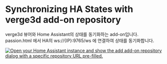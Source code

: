 # Synchronizing HA States with verge3d add-on repository

verge3d 뷰어와 Home Assistant의 상태를 동기화하는 add-on입니다. passion.html 에서 HA의 ws://{IP}:9765/ws 에 연결하여 상태를 동기화합니다.

[![Open your Home Assistant instance and show the add add-on repository dialog with a specific repository URL pre-filled.](https://my.home-assistant.io/badges/supervisor_add_addon_repository.svg)](https://my.home-assistant.io/redirect/supervisor_add_addon_repository/?repository_url=https%3A%2F%2Fgithub.com%2Fbluewhalekr%2Fremote-solution-verge3d-addon)
